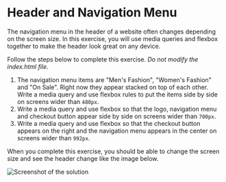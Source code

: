 # Header and Navigation Menu

The navigation menu in the header of a website often changes depending on the screen size. In this exercise, you will use media queries and flexbox together to make the header look great on any device.

Follow the steps below to complete this exercise. _Do not modify the index.html file._

1. The navigation menu items are "Men's Fashion", "Women's Fashion" and "On Sale". Right now they appear stacked on top of each other. Write a media query and use flexbox rules to put the items side by side on screens wider than `480px`.
2. Write a media query and use flexbox so that the logo, navigation menu and checkout button appear side by side on screens wider than `700px`.
3. Write a media query and use flexbox so that the checkout button appears on the right and the navigation menu appears in the center on screens wider than `992px`.

When you complete this exercise, you should be able to change the screen size and see the header change like the image below.

![Screenshot of the solution][id]

[id]: /home/oussamaghamian/Desktop/test/Submissions/Exercises/html-css-git-exercises/images/17
